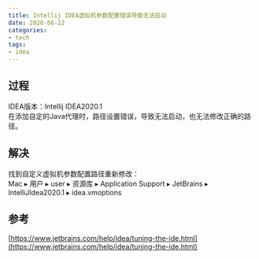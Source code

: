 ```yaml
---
title: Intellij IDEA虚拟机参数配置错误导致无法启动
date: 2020-06-22
categories:
- tech
tags:
- idea
---
```


## 过程

IDEA版本：Intellij IDEA2020.1  
在添加自定的Java代理时，路径设置错误，导致无法启动，也无法修改正确的路径。

## 解决

找到自定义虚拟机参数配置路径重新修改：  
Mac⁩ ▸ ⁨用户⁩ ▸ ⁨user ▸ ⁨资源库⁩ ▸ ⁨Application Support⁩ ▸ ⁨JetBrains⁩ ▸ ⁨IntelliJIdea2020.1⁩ ▸ ⁨idea.vmoptions

## 参考

[https://www.jetbrains.com/help/idea/tuning-the-ide.html](https://www.jetbrains.com/help/idea/tuning-the-ide.html)